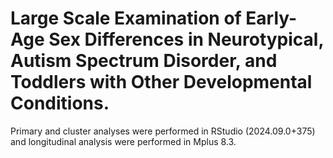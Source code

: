 # Large Scale Examination of Early-Age Sex Differences in Neurotypical, Autism Spectrum Disorder, and Toddlers with Other Developmental Conditions.

Primary and cluster analyses were performed in RStudio (2024.09.0+375) and longitudinal analysis were performed in Mplus 8.3.

